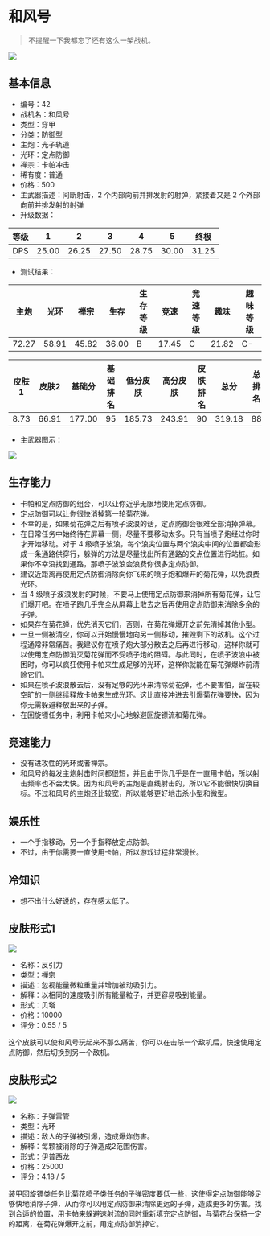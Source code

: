 # 和风号

> 不提醒一下我都忘了还有这么一架战机。

<img src="/ships/ship_42.png" style={{zoom:1}}/>

## 基本信息

- 编号：42
- 战机名：和风号
- 类型：穿甲
- 分类：防御型
- 主炮：光子轨道
- 光环：定点防御
- 禅宗：卡帕冲击
- 稀有度：普通
- 价格：500
- 主武器描述：间断射击，2 个内部向前并排发射的射弹，紧接着又是 2 个外部向前并排发射的射弹
- 升级数据：

| 等级 | 1 | 2 | 3 | 4 | 5 | 终极 |
|--|--|--|--|--|--|--|
| DPS | 25.00 | 26.25 | 27.50 | 28.75 | 30.00 | 31.25 |

- 测试结果：

| 主炮 | 光环 | 禅宗 | 生存 | 生存等级 | 竞速 | 竞速等级 | 趣味 | 趣味等级 |
|--|--|--|--|--|--|--|--|--|
| 72.27 | 58.91 | 45.82 | 36.00 | B | 17.45 | C | 21.82 | C- |

| 皮肤1 | 皮肤2 | 基础分 | 基础排名 | 低分皮肤 | 高分皮肤 | 皮肤排名 | 总分 | 总排名 |
|--|--|--|--|--|--|--|--|--|
| 8.73 | 66.91 | 177.00 | 95 | 185.73 | 243.91 | 90 | 319.18 | 88 |

- 主武器图示：

<img src="/illustration/main_42.gif" style={{zoom:1}}/>

## 生存能力

- 卡帕和定点防御的组合，可以让你近乎无限地使用定点防御。
- 定点防御可以让你很快消掉第一轮菊花弹。
- 不幸的是，如果菊花弹之后有喷子波浪的话，定点防御会很难全部消掉弹幕。
- 在日常任务中始终待在屏幕一侧，尽量不要移动太多。只有当喷子炮经过你时才开始移动。对于 4 级喷子波浪，每个浪尖位置与两个浪尖中间的位置都会形成一条通路供穿行，躲弹的方法是尽量找出所有通路的交点位置进行站桩。如果你不幸没找到通路，那喷子波浪会浪费你很多定点防御。
- 建议近距离再使用定点防御消除向你飞来的喷子炮和爆开的菊花弹，以免浪费光环。
- 当 4 级喷子波浪发射的时候，不要马上使用定点防御来消掉所有菊花弹，让它们爆开吧。在喷子跑几乎完全从屏幕上散去之后再使用定点防御来消除多余的子弹。
- 如果存在菊花弹，优先消灭它们，否则，在菊花弹爆开之前先清掉其他小型。
- 一旦一侧被清空，你可以开始慢慢地向另一侧移动，摧毁剩下的敌机。这个过程通常非常痛苦。我建议你在喷子炮大部分散去之后再进行移动，这样你就可以使用定点防御消灭菊花弹而不受喷子炮的阻碍。与此同时，在喷子波浪中被困时，你可以疯狂使用卡帕来生成足够的光环，这样你就能在菊花弹爆炸前清除它们。
- 如果在喷子波浪散去后，没有足够的光环来清除菊花弹，也不要害怕，留在较空旷的一侧继续释放卡帕来生成光环。这比直接冲进去引爆菊花弹要快，因为你无需躲避释放出来的子弹。
- 在回旋镖任务中，利用卡帕来小心地躲避回旋镖流和菊花弹。

## 竞速能力

- 没有进攻性的光环或者禅宗。
- 和风号的每发主炮射击时间都很短，并且由于你几乎是在一直用卡帕，所以射击频率也不会太快。因为和风号的主炮是直线射击的，所以它不能很快切换目标。不过和风号的主炮还比较宽，所以能够更好地击杀小型和微型。

## 娱乐性

- 一个手指移动，另一个手指释放定点防御。
- 不过，由于你需要一直使用卡帕，所以游戏过程非常漫长。

## 冷知识

- 想不出什么好说的，存在感太低了。

## 皮肤形式1

<img src="/ships/ship_42_apex_1.png" style={{zoom:1}}/>

- 名称：反引力
- 类型：禅宗
- 描述：忽视能量微粒重量并增加被动吸引力。
- 解释：以相同的速度吸引所有能量粒子，并更容易吸到能量。
- 形式：贝塔
- 价格：10000
- 评分：0.55 / 5

这个皮肤可以使和风号玩起来不那么痛苦，你可以在击杀一个敌机后，快速使用定点防御，然后切换到另一个敌机。

## 皮肤形式2

<img src="/ships/ship_42_apex_2.png" style={{zoom:1}}/>

- 名称：子弹雷管
- 类型：光环
- 描述：敌人的子弹被引爆，造成爆炸伤害。
- 解释：每颗被消除的子弹造成2范围伤害。
- 形式：伊普西龙
- 价格：25000
- 评分：4.18 / 5

装甲回旋镖类任务比菊花喷子类任务的子弹密度要低一些，这使得定点防御能够足够快地消除子弹，从而你可以用定点防御来清除更远的子弹，造成更多的伤害。找到合适的位置，用卡帕来躲避速射流的同时重新填充定点防御，与菊花台保持一定的距离，在菊花弹爆开之前，用定点防御消掉它。
